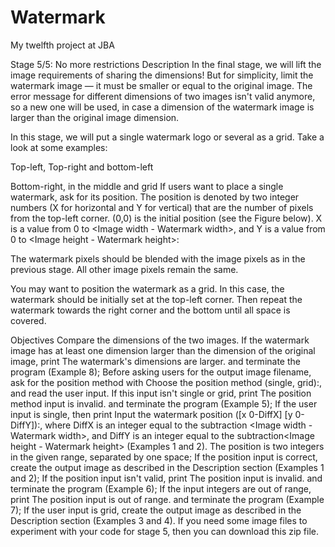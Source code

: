 # Watermark
My twelfth project at JBA 

Stage 5/5: No more restrictions
Description
In the final stage, we will lift the image requirements of sharing the dimensions! But for simplicity, limit the watermark image — it must be smaller or equal to the original image. The error message for different dimensions of two images isn't valid anymore, so a new one will be used, in case a dimension of the watermark image is larger than the original image dimension.

In this stage, we will put a single watermark logo or several as a grid. Take a look at some examples:


Top-left, Top-right and bottom-left

Bottom-right, in the middle and grid
If users want to place a single watermark, ask for its position. The position is denoted by two integer numbers (X for horizontal and Y for vertical) that are the number of pixels from the top-left corner. (0,0) is the initial position (see the Figure below). X is a value from 0 to <Image width - Watermark width>, and Y is a value from 0 to <Image height - Watermark height>:



The watermark pixels should be blended with the image pixels as in the previous stage. All other image pixels remain the same.

You may want to position the watermark as a grid. In this case, the watermark should be initially set at the top-left corner. Then repeat the watermark towards the right corner and the bottom until all space is covered.

Objectives
Compare the dimensions of the two images. If the watermark image has at least one dimension larger than the dimension of the original image, print The watermark's dimensions are larger. and terminate the program (Example 8);
Before asking users for the output image filename, ask for the position method with Choose the position method (single, grid):, and read the user input. If this input isn't single or grid, print The position method input is invalid. and terminate the program (Example 5);
If the user input is single, then print Input the watermark position ([x 0-DiffX] [y 0-DiffY]):, where DiffX is an integer equal to the subtraction <Image width - Watermark width>, and DiffY is an integer equal to the subtraction<Image height - Watermark height> (Examples 1 and 2). The position is two integers in the given range, separated by one space;
If the position input is correct, create the output image as described in the Description section (Examples 1 and 2);
If the position input isn't valid, print The position input is invalid. and terminate the program (Example 6);
If the input integers are out of range, print The position input is out of range. and terminate the program (Example 7);
If the user input is grid, create the output image as described in the Description section (Examples 3 and 4).
If you need some image files to experiment with your code for stage 5, then you can download this zip file.

